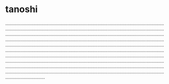 # tanoshi

.......................................................................................................................................................................................................................................................................................................................................................................................................................................................................................................................................................................................................................................................................................................................................................................................................................................................................................................................................................................................................................................................................................................................................................................................................................................................................................................................
